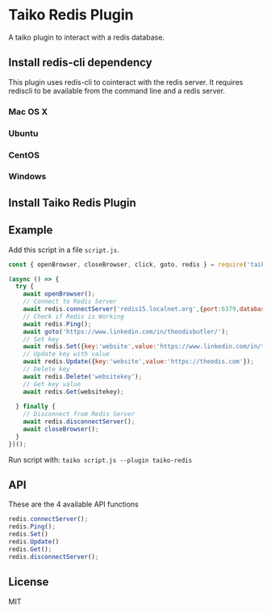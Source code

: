 # Taiko Redis Plugin
A taiko plugin to interact with a redis database.
## Install redis-cli dependency
This plugin uses redis-cli to cointeract with the redis server. It requires rediscli to be available from the command line and a redis server.
### Mac OS X
### Ubuntu
### CentOS
### Windows
## Install Taiko Redis Plugin
## Example

Add this script in a file `script.js`.
```javascript
const { openBrowser, closeBrowser, click, goto, redis } = require('taiko');

(async () => {
  try {
    await openBrowser();
    // Connect to Redis Server
    await redis.connectServer('redis15.localnet.org',{port:6379,database:0});
    // Check if Redis is Working
    await redis.Ping();
    await goto('https://www.linkedin.com/in/theodisbutler/');
    // Set key
    await redis.Set({key:'website',value:'https://www.linkedin.com/in/theodisbutler/'});
    // Update key with value
    await redis.Update({key:'website',value:'https://theodis.com'});
    // Delete key
    await redis.Delete('websitekey');
    // Get key value
    await redis.Get(websitekey);
    
  } finally {
    // Disconnect from Redis Server
    await redis.disconnectServer();
    await closeBrowser();
  }
})();
```
Run script with:
`taiko script.js --plugin taiko-redis`

## API
These are the 4 available API functions
```javascript
redis.connectServer();
redis.Ping();
redis.Set()
redis.Update()
redis.Get();
redis.disconnectServer();
```
## License
MIT
